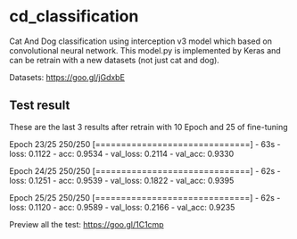 # cd_classification
Cat And Dog classification using interception v3 model which based on convolutional neural network. This model.py is implemented by Keras and can be retrain with a new datasets (not just cat and dog).

Datasets:
https://goo.gl/jGdxbE

Test result
----

These are the last 3 results after retrain with 10 Epoch and 25 of fine-tuning

Epoch 23/25
250/250 [==============================] - 63s - loss: 0.1122 - acc: 0.9534 - val_loss: 0.2114 - val_acc: 0.9330

Epoch 24/25
250/250 [==============================] - 62s - loss: 0.1251 - acc: 0.9539 - val_loss: 0.1822 - val_acc: 0.9395

Epoch 25/25
250/250 [==============================] - 62s - loss: 0.1120 - acc: 0.9589 - val_loss: 0.2166 - val_acc: 0.9235

Preview all the test:
https://goo.gl/1C1cmp
